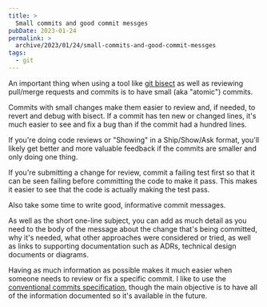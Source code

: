 ```yaml
---
title: >
  Small commits and good commit messges
pubDate: 2023-01-24
permalink: >
  archive/2023/01/24/small-commits-and-good-commit-messges
tags:
  - git
---
```


An important thing when using a tool like [git bisect](https://www.oliverdavies.uk/archive/2023/01/23/debugging-with-git-bisect) as well as reviewing pull/merge requests and commits is to have small (aka "atomic") commits.

Commits with small changes make them easier to review and, if needed, to revert and debug with bisect. If a commit has ten new or changed lines, it's much easier to see and fix a bug than if the commit had a hundred lines.

If you're doing code reviews or "Showing" in a Ship/Show/Ask format, you'll likely get better and more valuable feedback if the commits are smaller and only doing one thing.

If you're submitting a change for review, commit a failing test first so that it can be seen failing before committing the code to make it pass. This makes it easier to see that the code is actually making the test pass.

Also take some time to write good, informative commit messages.

As well as the short one-line subject, you can add as much detail as you need to the body of the message about the change that's being committed, why it's needed, what other approaches were considered or tried, as well as links to supporting documentation such as ADRs, technical design documents or diagrams.

Having as much information as possible makes it much easier when someone needs to review or fix a specific commit. I like to use the [conventional commits specification](https://www.oliverdavies.uk/archive/2022/09/01/conventional-commits-changelogs), though the main objective is to have all of the information documented so it's available in the future.
